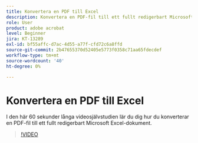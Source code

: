 ```yaml
---
title: Konvertera en PDF till Excel
description: Konvertera en PDF-fil till ett fullt redigerbart Microsoft Excel-dokument
role: User
product: adobe acrobat
level: Beginner
jira: KT-13289
exl-id: bf55affc-d7ac-4d55-a77f-cfd72c6a8ffd
source-git-commit: 2b47655370d52405e5773f0358c71aa65fdecdef
workflow-type: tm+mt
source-wordcount: '40'
ht-degree: 0%

---
```


# Konvertera en PDF till Excel

I den här 60 sekunder långa videosjälvstudien lär du dig hur du konverterar en PDF-fil till ett fullt redigerbart Microsoft Excel-dokument.

>[!VIDEO](https://video.tv.adobe.com/v/3409908?quality=12&learn=on&hidetitle=true)
